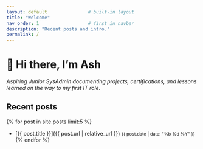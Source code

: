 ```yaml
---
layout: default               # built-in layout
title: "Welcome"
nav_order: 1                  # first in navbar
description: "Recent posts and intro."
permalink: /
---
```


# 👋 Hi there, I’m Ash

_Aspiring Junior SysAdmin documenting projects, certifications, and lessons learned on the way to my first IT role._

## Recent posts
{% for post in site.posts limit:5 %}
- [{{ post.title }}]({{ post.url | relative_url }}) <small>{{ post.date | date: "%b %d %Y" }}</small>
{% endfor %}


